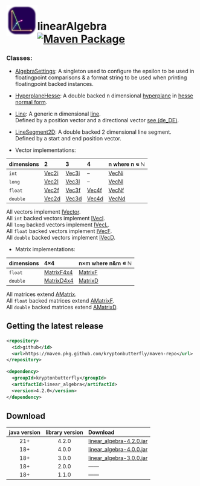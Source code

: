 <img width="82" align="left" src="https://raw.githubusercontent.com/kryptonbutterfly/linearAlgebra/master/md/icon.svg" alt="Icon linearAlgebra"/>

# linearAlgebra [![Maven Package](https://github.com/kryptonbutterfly/linearAlgebra/actions/workflows/maven-publish.yml/badge.svg)](https://github.com/kryptonbutterfly/linearAlgebra/actions/workflows/maven-publish.yml)

### Classes:

 * [AlgebraSettings](https://github.com/kryptonbutterfly/linearAlgebra/blob/master/src/kryptonbutterfly/math/AlgebraSettings.java): A singleton used to configure the epsilon to be used in floatingpoint comparisons & a format string to be used when printing floatingpoint backed instances.

 * [HyperplaneHesse](https://github.com/kryptonbutterfly/linearAlgebra/blob/master/src/kryptonbutterfly/math/geometry/HyperplaneHesse.java): A double backed n dimensional [hyperplane](https://en.wikipedia.org/wiki/Hyperplane) in [hesse normal form](https://en.wikipedia.org/wiki/Hesse_normal_form).
 * [Line](https://github.com/kryptonbutterfly/linearAlgebra/blob/master/src/kryptonbutterfly/math/geometry/Line.java): A generic n dimensional [line](https://en.wikipedia.org/wiki/Line_(geometry)). <br/>
    Defined by a position vector and a directional vector [see (de_DE)](https://de.wikipedia.org/wiki/Gerade#Punkt-Richtungs-Gleichung).
 * [LineSegment2D](https://github.com/kryptonbutterfly/linearAlgebra/blob/master/src/kryptonbutterfly/math/geometry/LineSegment2D.java): A double backed 2 dimensional line segment.<br/>
    Defined by a start and end position vector.

 * Vector implementations:

dimensions | 2  | 3  | 4  | n where n ∊ ℕ
:--------- | :- | :- | :- | :-
 `int`            | [Vec2i](https://github.com/kryptonbutterfly/linearAlgebra/blob/master/src/kryptonbutterfly/math/vector/_int/Vec2i.java) | [Vec3i](https://github.com/kryptonbutterfly/linearAlgebra/blob/master/src/kryptonbutterfly/math/vector/_int/Vec3i.java) | – | [VecNi](https://github.com/kryptonbutterfly/linearAlgebra/blob/master/src/kryptonbutterfly/math/vector/_int/VecNi.java)
 `long`           | [Vec2l](https://github.com/kryptonbutterfly/linearAlgebra/blob/master/src/kryptonbutterfly/math/vector/_long/Vec2l.java) | [Vec3l](https://github.com/kryptonbutterfly/linearAlgebra/blob/master/src/kryptonbutterfly/math/vector/_long/Vec3l.java) | – | [VecNl](https://github.com/kryptonbutterfly/linearAlgebra/blob/master/src/kryptonbutterfly/math/vector/_long/VecNl.java)
 `float`          | [Vec2f](https://github.com/kryptonbutterfly/linearAlgebra/blob/master/src/kryptonbutterfly/math/vector/_float/Vec2f.java) | [Vec3f](https://github.com/kryptonbutterfly/linearAlgebra/blob/master/src/kryptonbutterfly/math/vector/_float/Vec3f.java) | [Vec4f](https://github.com/kryptonbutterfly/linearAlgebra/blob/master/src/kryptonbutterfly/math/vector/_float/Vec4f.java) | [VecNf](https://github.com/kryptonbutterfly/linearAlgebra/blob/master/src/kryptonbutterfly/math/vector/_float/VecNf.java)
 `double`         | [Vec2d](https://github.com/kryptonbutterfly/linearAlgebra/blob/master/src/kryptonbutterfly/math/vector/_double/Vec2d.java) | [Vec3d](https://github.com/kryptonbutterfly/linearAlgebra/blob/master/src/kryptonbutterfly/math/vector/_double/Vec3d.java) | [Vec4d](https://github.com/kryptonbutterfly/linearAlgebra/blob/master/src/kryptonbutterfly/math/vector/_double/Vec4d.java) | [VecNd](https://github.com/kryptonbutterfly/linearAlgebra/blob/master/src/kryptonbutterfly/math/vector/_double/VecNd.java)


All vectors implement [IVector](https://github.com/kryptonbutterfly/linearAlgebra/blob/master/src/kryptonbutterfly/math/vector/IVector.java).<br/>
All `int` backed vectors implement [IVecI](https://github.com/kryptonbutterfly/linearAlgebra/blob/master/src/kryptonbutterfly/math/vector/_int/IVecI.java).<br/>
All `long` backed vectors implement [IVecL](https://github.com/kryptonbutterfly/linearAlgebra/blob/master/src/kryptonbutterfly/math/vector/_long/IVecL.java).<br/>
All `float` backed vectors implement [IVecF](https://github.com/kryptonbutterfly/linearAlgebra/blob/master/src/kryptonbutterfly/math/vector/_float/IVecF.java).<br/>
All `double` backed vectors implement [IVecD](https://github.com/kryptonbutterfly/linearAlgebra/blob/master/src/kryptonbutterfly/math/vector/_double/IVecD.java).


 * Matrix implementations:

dimensions  | 4×4 | n×m where n&m ∊ ℕ
:---------- | :-  | :-
`float`     | [MatrixF4x4](https://github.com/kryptonbutterfly/linearAlgebra/blob/master/src/kryptonbutterfly/math/matrix/_float/MatrixF4x4.java) | [MatrixF](https://github.com/kryptonbutterfly/linearAlgebra/blob/master/src/kryptonbutterfly/math/matrix/_float/MatrixF.java)
`double`    | [MatrixD4x4](https://github.com/kryptonbutterfly/linearAlgebra/blob/master/src/kryptonbutterfly/math/matrix/_double/MatrixD4x4.java) | [MatrixD](https://github.com/kryptonbutterfly/linearAlgebra/blob/master/src/kryptonbutterfly/math/matrix/_double/MatrixD.java)

All matrices extend [AMatrix](https://github.com/kryptonbutterfly/linearAlgebra/blob/master/src/kryptonbutterfly/math/matrix/AMatrix.java).</br>
All `float` backed matrices extend [AMatrixF](https://github.com/kryptonbutterfly/linearAlgebra/blob/master/src/kryptonbutterfly/math/matrix/_float/AMatrixF.java).</br>
All `double` backed matrices extend [AMatrixD](https://github.com/kryptonbutterfly/linearAlgebra/blob/master/src/kryptonbutterfly/math/matrix/_double/AMatrixD.java).


## Getting the latest release

```xml
<repository>
  <id>github</id>
  <url>https://maven.pkg.github.com/kryptonbutterfly/maven-repo</url>
</repository>
```

```xml
<dependency>
  <groupId>kryptonbutterfly</groupId>
  <artifactId>linear_algebra</artifactId>
  <version>4.2.0</version>
</dependency>
```

## Download

java version | library version | Download
:----------: | :-------------: | :-------
21+          | 4.2.0           | [linear_algebra-4.2.0.jar](https://github.com/kryptonbutterfly/linearAlgebra/releases/download/v4.2.0/linear_algebra-4.2.0.jar)
18+          | 4.0.0           | [linear_algebra-4.0.0.jar](https://github.com/kryptonbutterfly/linearAlgebra/releases/download/v4.0.0/linear_algebra-4.0.0.jar)
18+          | 3.0.0           | [linear_algebra-3.0.0.jar](https://github.com/kryptonbutterfly/linearAlgebra/releases/download/v3.0.0/linear_algebra-3.0.0.jar)
18+          | 2.0.0           | ——
18+          | 1.1.0           | ——
